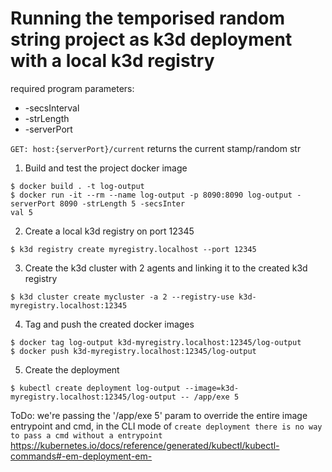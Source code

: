# Running the temporised random string project as k3d deployment with a local k3d registry

required program parameters:
- -secsInterval
- -strLength
- -serverPort

`GET: host:{serverPort}/current` returns the current stamp/random str

1. Build and test the project docker image
```shell
$ docker build . -t log-output
$ docker run -it --rm --name log-output -p 8090:8090 log-output -serverPort 8090 -strLength 5 -secsInter
val 5
```

2. Create a local k3d registry on port 12345
```shell
$ k3d registry create myregistry.localhost --port 12345
```

3. Create the k3d cluster with 2 agents and linking it to the created k3d registry
```shell
$ k3d cluster create mycluster -a 2 --registry-use k3d-myregistry.localhost:12345
```

4. Tag and push the created docker images
```shell
$ docker tag log-output k3d-myregistry.localhost:12345/log-output
$ docker push k3d-myregistry.localhost:12345/log-output
```
5. Create the deployment
```shell
$ kubectl create deployment log-output --image=k3d-myregistry.localhost:12345/log-output -- /app/exe 5
```

ToDo: we're passing the '/app/exe 5' param to override the entire image entrypoint and cmd, in the CLI mode of `create deployment there is no way to pass a cmd without a entrypoint`
https://kubernetes.io/docs/reference/generated/kubectl/kubectl-commands#-em-deployment-em-